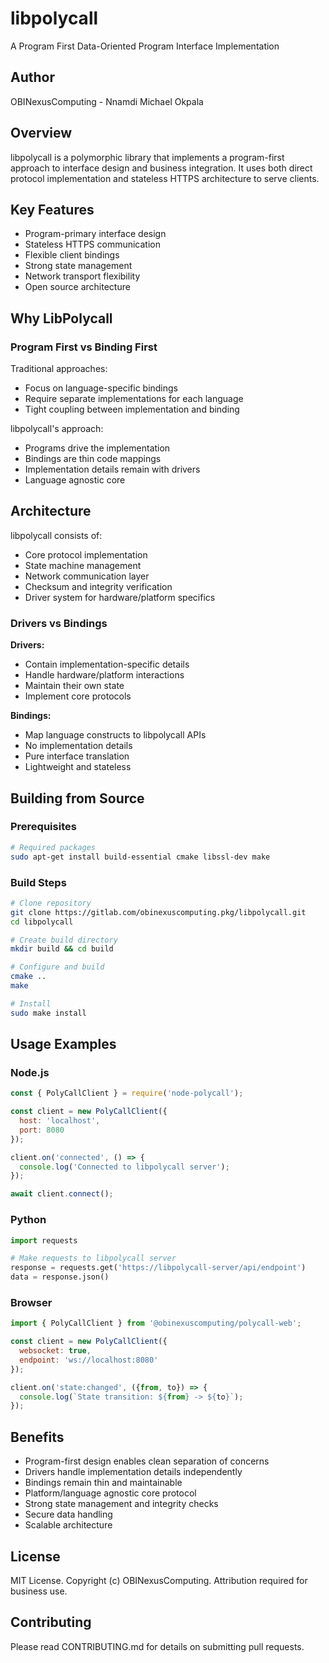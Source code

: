 # libpolycall
A Program First Data-Oriented Program Interface Implementation

## Author
OBINexusComputing - Nnamdi Michael Okpala

## Overview

libpolycall is a polymorphic library that implements a program-first approach to interface design and business integration. It uses both direct protocol implementation and stateless HTTPS architecture to serve clients.

## Key Features

- Program-primary interface design 
- Stateless HTTPS communication
- Flexible client bindings
- Strong state management
- Network transport flexibility
- Open source architecture

## Why LibPolycall
### Program First vs Binding First

Traditional approaches:
- Focus on language-specific bindings
- Require separate implementations for each language
- Tight coupling between implementation and binding

libpolycall's approach:
- Programs drive the implementation
- Bindings are thin code mappings
- Implementation details remain with drivers
- Language agnostic core

## Architecture

libpolycall consists of:
- Core protocol implementation
- State machine management
- Network communication layer
- Checksum and integrity verification
- Driver system for hardware/platform specifics

### Drivers vs Bindings

**Drivers:**
- Contain implementation-specific details
- Handle hardware/platform interactions
- Maintain their own state
- Implement core protocols

**Bindings:**
- Map language constructs to libpolycall APIs
- No implementation details
- Pure interface translation
- Lightweight and stateless

## Building from Source

### Prerequisites
```bash
# Required packages
sudo apt-get install build-essential cmake libssl-dev make
```

### Build Steps
```bash
# Clone repository
git clone https://gitlab.com/obinexuscomputing.pkg/libpolycall.git
cd libpolycall

# Create build directory
mkdir build && cd build

# Configure and build
cmake ..
make

# Install
sudo make install
```

## Usage Examples

### Node.js
```javascript
const { PolyCallClient } = require('node-polycall');

const client = new PolyCallClient({
  host: 'localhost',
  port: 8080
});

client.on('connected', () => {
  console.log('Connected to libpolycall server');
});

await client.connect();
```

### Python
```python
import requests

# Make requests to libpolycall server
response = requests.get('https://libpolycall-server/api/endpoint')
data = response.json()
```

### Browser
```javascript
import { PolyCallClient } from '@obinexuscomputing/polycall-web';

const client = new PolyCallClient({
  websocket: true,
  endpoint: 'ws://localhost:8080'
});

client.on('state:changed', ({from, to}) => {
  console.log(`State transition: ${from} -> ${to}`);
});
```

## Benefits

- Program-first design enables clean separation of concerns
- Drivers handle implementation details independently
- Bindings remain thin and maintainable
- Platform/language agnostic core protocol
- Strong state management and integrity checks
- Secure data handling
- Scalable architecture

## License

MIT License. Copyright (c) OBINexusComputing.
Attribution required for business use.

## Contributing

Please read CONTRIBUTING.md for details on submitting pull requests.
